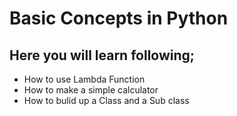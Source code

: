 # Basic Concepts in Python
## Here you will learn following;
* How to use Lambda Function
* How to make a simple calculator
* How to bulid up a Class and a Sub class
